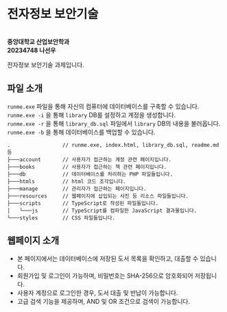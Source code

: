 # 전자정보 보안기술  
  \
**중앙대학교 산업보안학과**  
**20234748 나선우**
  
전자정보 보안기술 과제입니다.

## 파일 소개
`runme.exe` 파일을 통해 자신의 컴퓨터에 데이터베이스를 구축할 수 있습니다.\
`runme.exe -i` 을 통해 `library` DB를 설정하고 계정을 생성합니다.\
`runme.exe -r` 을 통해 `library_db.sql` 파일에서 `library` DB의 내용을 불러옵니다.
  \
`runme.exe -b` 을 통해 데이터베이스를 백업할 수 있습니다.

    .                 // runme.exe, index.html, library_db.sql, readme.md 등
    ├───account       // 사용자가 접근하는 계정 관련 페이지입니다.
    ├───books         // 사용자가 접근하는 책 관련 페이지입니다.
    ├───db            // 데이터베이스를 처리하는 PHP 파일들입니다.
    ├───htmls         // html 코드 조각입니다.
    ├───manage        // 관리자가 접근하는 페이지입니다.
    ├───resources     // 웹페이지에 삽입되는 사진 등 리소스 파일들입니다.
    ├───scripts       // TypeScript로 작성된 파일들입니다.
    │   └───js        // TypeScript를 컴파일한 JavaScript 결과물입니다.
    └───styles        // CSS 파일들입니다.


## 웹페이지 소개

- 본 페이지에서는 데이터베이스에 저장된 도서 목록을 확인하고, 대출할 수 있습니다.
- 회원가입 및 로그인이 가능하며, 비밀번호는 SHA-256으로 암호화되어 저장됩니다.
- 사용자 계정으로 로그인한 경우, 도서 대출 및 반납이 가능합니다.
- 고급 검색 기능을 제공하며, AND 및 OR 조건으로 검색이 가능합니다.

